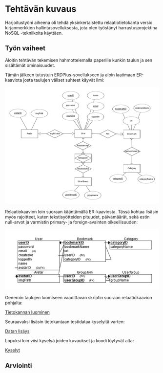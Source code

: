 # Tehtävän kuvaus

Harjoitustyöni aiheena oli tehdä yksinkertaistettu relaatiotietokanta versio kirjanmerkkien hallintasovelluksesta, jota olen työstänyt harrastusprojektina NoSQL -tekniikoita käyttäen.

## Työn vaiheet

Aloitin tehtävän tekemisen hahmottelemalla paperille kunkin taulun ja sen sisältämät ominaisuudet.

Tämän jälkeen tutustuin ERDPlus-sovellukseen ja aloin laatimaan ER-kaaviota josta taulujen väliset suhteet käyvät ilmi:

![alt text](/er-kaavio.png)

Relaatiokaavion loin suoraan kääntämällä ER-kaaviosta. Tässä kohtaa lisäsin myös rajoitteet, kuten tekstisyötteiden pituudet, päivämäärät, sekä estin null-arvot ja varmistin primary- ja foreign-avainten oikeellisuuden:

![alt text](/relaatiokaavio.png)

Generoin taulujen luomiseen vaadittavan skriptin suoraan relaatiokaavion pohjalta:

[Tietokannan luominen](create_tables.sql)

Seuraavaksi lisäsin tietokantaan testidataa kyselyitä varten:

[Datan lisäys](insert_data.sql)

Lopuksi loin viisi kyselyä joiden kuvaukset ja koodi löytyvät alta:

[Kyselyt](queries.sql)

## Arviointi
